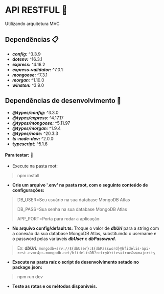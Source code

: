 # API RESTFUL 🔌

Utilizando arquitetura MVC
## Dependências :clipboard:

- ***config:*** ^3.3.9
- ***dotenv:*** ^16.3.1
- ***express:*** ^4.18.2
- ***express-validator:*** ^7.0.1
- ***mongoose:*** ^7.3.1
- ***morgan:*** ^1.10.0
- ***winston:*** ^3.9.0

## Dependências de desenvolvimento 📜

- ***@types/config:*** ^3.3.0
- ***@types/express:*** ^4.17.17
- ***@types/mongoose:*** ^5.11.97
- ***@types/morgan:*** ^1.9.4
- ***@types/node:*** ^20.3.3
- ***ts-node-dev:*** ^2.0.0
- ***typescript:*** ^5.1.6

#### Para testar: 🔧

- Execute na pasta root:
> npm install
* **Crie um arquivo '.env' na pasta root, com o seguinte conteúdo de configurações:**
> DB_USER=Seu usuário na sua database MongoDB Atlas
> 
> DB_PASS=Sua senha na sua database MongoDB Atlas
> 
> APP_PORT=Porta para rodar a aplicação

- **No arquivo config/default.ts:**
Troque o valor de ***dbUri*** para a string com a conexão da sua database MongoDB Atlas, substituindo o username e o password pelas variáveis ***dbUser*** e ***dbPassword***.

> Ex: ***dbUri:*** `mongodb+srv://${dbUser}:${dbPassword}@hfidelis-api-rest.cvmr4ps.mongodb.net/hfidelisDB?retryWrites=true&w=majority`
- **Execute na pasta raíz o script de desenvolvimento setado no package.json:**

> npm run dev
- **Teste as rotas e os métodos disponíveis.**